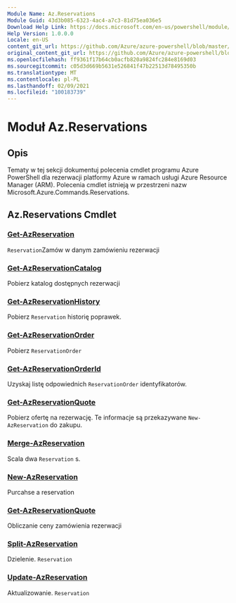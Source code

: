 ```yaml
---
Module Name: Az.Reservations
Module Guid: 43d3b085-6323-4ac4-a7c3-81d75ea036e5
Download Help Link: https://docs.microsoft.com/en-us/powershell/module/az.reservations
Help Version: 1.0.0.0
Locale: en-US
content_git_url: https://github.com/Azure/azure-powershell/blob/master/src/Reservations/Reservations/help/Az.Reservations.md
original_content_git_url: https://github.com/Azure/azure-powershell/blob/master/src/Reservations/Reservations/help/Az.Reservations.md
ms.openlocfilehash: ff9361f17b64cb0acfb820a9824fc284e8169d03
ms.sourcegitcommit: c05d3d669b5631e526841f47b22513d78495350b
ms.translationtype: MT
ms.contentlocale: pl-PL
ms.lasthandoff: 02/09/2021
ms.locfileid: "100183739"
---
```

# Moduł Az.Reservations
## Opis
Tematy w tej sekcji dokumentuj polecenia cmdlet programu Azure PowerShell dla rezerwacji platformy Azure w ramach usługi Azure Resource Manager (ARM). Polecenia cmdlet istnieją w przestrzeni nazw Microsoft.Azure.Commands.Reservations.

## Az.Reservations Cmdlet
### [Get-AzReservation](Get-AzReservation.md)
`Reservation`Zamów w danym zamówieniu rezerwacji

### [Get-AzReservationCatalog](Get-AzReservationCatalog.md)
Pobierz katalog dostępnych rezerwacji

### [Get-AzReservationHistory](Get-AzReservationHistory.md)
Pobierz `Reservation` historię poprawek.

### [Get-AzReservationOrder](Get-AzReservationOrder.md)
Pobierz `ReservationOrder`

### [Get-AzReservationOrderId](Get-AzReservationOrderId.md)
Uzyskaj listę odpowiednich `ReservationOrder` identyfikatorów.

### [Get-AzReservationQuote](Get-AzReservationQuote.md)
Pobierz ofertę na rezerwację. Te informacje są przekazywane `New-AzReservation` do zakupu.

### [Merge-AzReservation](Merge-AzReservation.md)
Scala dwa `Reservation` s.

### [New-AzReservation](New-AzReservation.md)
Purcahse a reservation

### [Get-AzReservationQuote](Get-AzReservationQuote.md)
Obliczanie ceny zamówienia rezerwacji

### [Split-AzReservation](Split-AzReservation.md)
Dzielenie. `Reservation`

### [Update-AzReservation](Update-AzReservation.md)
Aktualizowanie. `Reservation`

